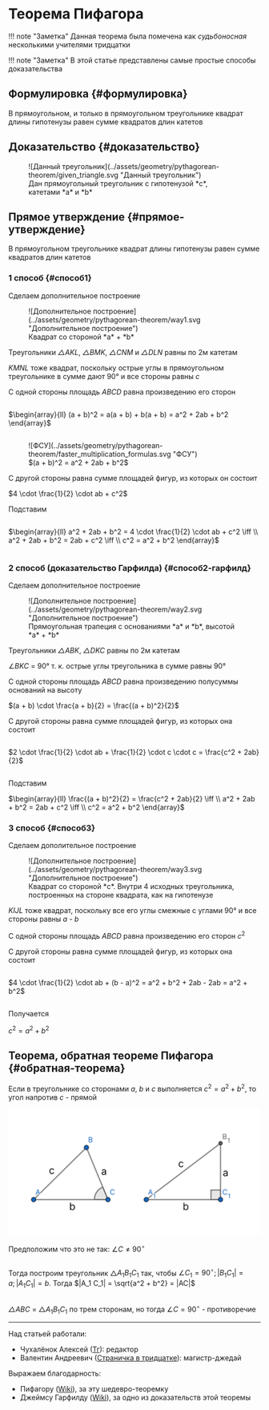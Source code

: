 # Теорема Пифагора

!!! note "Заметка"
    Данная теорема была помечена как *судьбоносная* несколькими учителями тридцатки

!!! note "Заметка"
    В этой статье представлены самые простые способы доказательства

## Формулировка {#формулировка}

В прямоугольном, и только в прямоугольном треугольнике квадрат длины гипотенузы равен сумме квадратов длин катетов

## Доказательство {#доказательство}

<figure markdown="span">
    ![Данный треугольник](../assets/geometry/pythagorean-theorem/given_triangle.svg "Данный треугольник")
    <figcaption>Дан прямоугольный треугольник с гипотенузой *c*, катетами *a* и *b*</figcaption>
</figure>

## Прямое утверждение {#прямое-утверждение}

В прямоугольном треугольнике квадрат длины гипотенузы равен сумме квадратов длин катетов

### 1 способ {#способ1}

Сделаем дополнительное построение

<figure markdown="span">
    ![Дополнительное построение](../assets/geometry/pythagorean-theorem/way1.svg "Дополнительное построение")
    <figcaption>Квадрат со стороной *a* + *b*</figcaption>
</figure>

Треугольники *△AKL*, *△BMK*, *△CNM* и *△DLN* равны по 2м катетам

*KMNL* тоже квадрат, поскольку острые углы в прямоугольном треугольнике в сумме дают 90° и все стороны равны *c*

С одной стороны площадь *ABCD* равна произведению его сторон

<div style="overflow-x: auto; overflow-y: hidden" markdown="block">

$\begin{array}{ll}
    (a + b)^2 = a(a + b) + b(a + b) = a^2 + 2ab + b^2
\end{array}$

</div>

<figure markdown="span">
    ![ФСУ](../assets/geometry/pythagorean-theorem/faster_multiplication_formulas.svg "ФСУ")
    <figcaption>$(a + b)^2 = a^2 + 2ab + b^2$</figcaption>
</figure>

С другой стороны равна сумме площадей фигур, из которых он состоит

$4 \cdot \frac{1}{2} \cdot ab + c^2$

Подставим

<div style="overflow-x: auto; overflow-y: hidden" markdown="block">

$\begin{array}{ll}
    a^2 + 2ab + b^2 = 4 \cdot \frac{1}{2} \cdot ab + c^2 \iff \\
    a^2 + 2ab + b^2 = 2ab + c^2 \iff \\
    c^2 = a^2 + b^2
\end{array}$

</div>

### 2 способ (доказательство Гарфилда) {#способ2-гарфилд}

Сделаем дополнительное построение

<figure markdown="span">
    ![Дополнительное построение](../assets/geometry/pythagorean-theorem/way2.svg "Дополнительное построение")
    <figcaption>Прямоугольная трапеция с основаниями *a* и *b*, высотой *a* + *b*</figcaption>
</figure>

Треугольники *△ABK*, *△DKC* равны по 2м катетам

$\angle$*BKC* = 90° т. к. острые углы треугольника в сумме равны 90°

С одной стороны площадь *ABCD* равна произведению полусуммы оснований на высоту

$(a + b) \cdot \frac{a + b}{2} = \frac{(a + b)^2}{2}$

С другой стороны равна сумме площадей фигур, из которых она состоит

<div style="overflow-x: auto; overflow-y: hidden" markdown="block">

$2 \cdot \frac{1}{2} \cdot ab + \frac{1}{2} \cdot c \cdot c = \frac{c^2 + 2ab}{2}$

</div>

Подставим

$\begin{array}{ll}
    \frac{(a + b)^2}{2} = \frac{c^2 + 2ab}{2} \iff \\
    a^2 + 2ab + b^2 = 2ab + c^2 \iff \\
    c^2 = a^2 + b^2
\end{array}$

### 3 способ {#способ3}

Сделаем дополительное построение

<figure markdown="span">
    ![Дополнительное построение](../assets/geometry/pythagorean-theorem/way3.svg "Дополнительное построение")
    <figcaption>Квадрат со стороной *с*. Внутри 4 исходных треугольника, построенных на стороне квадрата, как на гипотенузе</figcaption>
</figure>

*KIJL* тоже квадрат, поскольку все его углы смежные с углами 90° и все стороны равны *a* - *b*

С одной стороны площадь *ABCD* равна произведению его сторон $c^2$

С другой стороны равна сумме площадей фигур, из которых она состоит

<div style="overflow-x: auto; overflow-y: hidden" markdown="block">

$4 \cdot \frac{1}{2} \cdot ab + (b - a)^2 = a^2 + b^2 + 2ab - 2ab = a^2 + b^2$

</div>

Получается

$c^2 = a^2 + b^2$

## Теорема, обратная теореме Пифагора {#обратная-теорема}

Если в треугольнике со сторонами *a*, *b* и *c* выполняется $c^2 = a^2 + b^2$, то угол напротив *c* - прямой

![Обратная теорема](../assets/geometry/pythagorean-theorem/converse.svg "Обратная теорема")

Предположим что это не так: $\angle C \neq 90^\circ$

<div style="overflow-x: auto; overflow-y: hidden" markdown="block">

Тогда построим треугольник △$A_1 B_1 C_1$ так, чтобы $\angle C_1 = 90^\circ; |B_1 C_1| = a; |A_1 C_1| = b$.
Тогда $|A_1 C_1| = \sqrt{a^2 + b^2} = |AC|$

</div>

*△ABC* = △$A_1 B_1 C_1$ по трем сторонам, но тогда $\angle C = 90^\circ$ - противоречие

---

Над статьей работали:

- Чухалёнок Алексей ([Тг](https://t.me/AlexeyRoot)): редактор
- Валентин Андреевич ([Страничка в тридцатке](https://school30.spb.ru/staff/~evstafyevva.shtml)): магистр-джедай

Выражаем благодарность:

- Пифагору ([Wiki](https://en.wikipedia.org/wiki/Pythagoras)), за эту шедевро-теоремку
- Джеймсу Гарфилду ([Wiki](https://en.wikipedia.org/wiki/James_A._Garfield)), за одно из доказательств этой теоремы
